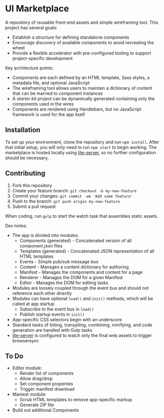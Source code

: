 # UI Marketplace

A repository of reusable front-end assets and simple wireframing tool.  This project has several goals:

* Establish a structure for defining standalone components
* Encourage discovery of available components to avoid recreating the wheel
* Provide a flexible accelerator with pre-configured tooling to support project-specific development

Key architecture points:

* Components are each defined by an HTML template, Sass styles, a metadata file, and optional JavaScript
* The wireframing tool allows users to maintain a dictionary of content that can be married to component instances
* A _starter kit_ project can be dynamically generated containing only the components used in the wires
* Components are rendered using Handlebars, but no JavaScript framework is used for the app itself

## Installation

To set up your environment, clone the repository and run `npm install`.  After that initial setup, you will only need to run `npm start` to begin working.  The marketplace is hosted locally using [lite-server][1], so no further configuration should be necessary.

## Contributing

1. Fork this repository
1. Create your feature branch: `git checkout -b my-new-feature`
1. Commit your changes: `git commit -am 'Add some feature'`
1. Push to the branch: `git push origin my-new-feature`
1. Submit a pull request

When coding, run `gulp` to start the watch task that assembles static assets.

Dev notes:

* The app is divided into modules:
    * Components (generated) - Concatenated version of all _component_.json files
    * Templates (generated) - Concatenated JSON representation of all HTML templates
    * Events - Simple pub/sub message bus
    * Content - Manages a content dictionary for authoring
    * Manifest - Manages the components and content for a page
    * Renderer - Manages the DOM for a given Manifest
    * Editor - Manages the DOM for editing tasks
* Modules are loosely coupled through the event bus and should not reference each other directly
* Modules can have optional `load()` and `init()` methods, which will be called at app startup
    * Subscribe to the event bus in `load()`
    * Publish startup events in `init()`
* App-specific CSS selectors begin with an underscore
* Standard tasks of linting, transpiling, combining, minifying, and code generation are handled with Gulp tasks
* [lite-server][1] is configured to watch only the final web assets to trigger browsersync

[1]: https://github.com/johnpapa/lite-server

## To Do

* Editor module:
    * Render list of components
    * Allow drag/drop
    * Set component properties
    * Trigger manifest download
* Maniest module:
    * Scrub HTML templates to remove app-specific markup
    * Generate ZIP file
* Build out additional Components
